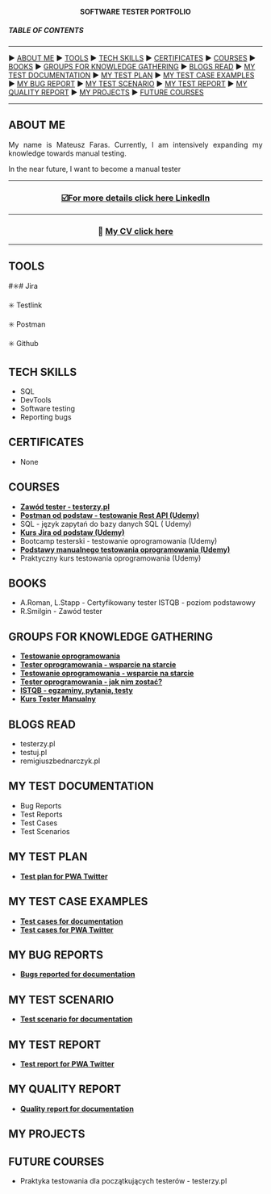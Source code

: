 <p align="center"><b>SOFTWARE TESTER PORTFOLIO</b></p>

##### TABLE OF CONTENTS

-----

:arrow_forward: [ABOUT ME](#aboutme) :arrow_forward: [TOOLS](#tools) :arrow_forward: [TECH SKILLS](#techskills) :arrow_forward: [CERTIFICATES](#certificates) :arrow_forward: [COURSES](#courses) 
:arrow_forward: [BOOKS](#books) :arrow_forward: [GROUPS FOR KNOWLEDGE GATHERING](#groupsforknowledgegathering) :arrow_forward: [BLOGS READ](#blogsread) :arrow_forward: [MY TEST DOCUMENTATION](#mytestDocumentation) :arrow_forward: [MY TEST PLAN](#mytestplan) :arrow_forward: [MY TEST CASE EXAMPLES](#mytestcaseexamples) :arrow_forward: [MY BUG REPORT](#mybugreports) :arrow_forward: [MY TEST SCENARIO](#mytestscenario) :arrow_forward: [MY TEST REPORT](#mytestreport) :arrow_forward: [MY QUALITY REPORT](#myqualityreport) :arrow_forward: [MY PROJECTS](#myprojects) :arrow_forward: [FUTURE COURSES](#futurecourses) 

-----

## <a name="aboutme">ABOUT ME</a>
<p align="justify">My name is Mateusz Faras. Currently, I am intensively expanding my knowledge towards manual testing.</p>

<p align="justify">In the near future, I want to become a manual tester</p>

-----

### <p align="center"><a href="https://www.linkedin.com/in/mateusz-faraś-284240227" target="_blank">☑️For more details click here <b>LinkedIn</b></a></p>

-----

### <p align="center">:scroll: <a href="https://drive.google.com/file/d/15qNBUDC1p08m6fahlgEO702M44S4gevD/view?usp=drive_link" target="_blank">My CV click here </a></p>

-----
## <a name="tools">TOOLS</a>

#:eight_spoked_asterisk:# Jira

:eight_spoked_asterisk: Testlink

:eight_spoked_asterisk: Postman

:eight_spoked_asterisk: Github

## <a name="techskills">TECH SKILLS</a>

- SQL
- DevTools
- Software testing
- Reporting bugs

## <a name="certificates">CERTIFICATES</a>

- None

## <a name="courses">COURSES</a>

- **[Zawód tester - testerzy.pl](http://edu.ittraining.pl/pokaz_dyplom/pl/9305)**
- **[Postman od podstaw - testowanie Rest API (Udemy)](https://www.udemy.com/certificate/UC-6f725ab1-90b6-45e5-a6d9-32317edb1e76/)**
- SQL - język zapytań do bazy danych SQL ( Udemy)
- **[Kurs Jira od podstaw (Udemy)](https://www.udemy.com/certificate/UC-b8be6fcf-7aaa-43fc-83ff-933ba97f93d9/)**
- Bootcamp testerski - testowanie oprogramowania (Udemy)
- **[Podstawy manualnego testowania oprogramowania (Udemy)](https://www.udemy.com/certificate/UC-cfddd341-ae42-4086-b479-61bcaa24a41d/)**
- Praktyczny kurs testowania oprogramowania (Udemy)

## <a name="books">BOOKS</a>

- A.Roman, L.Stapp - Certyfikowany tester ISTQB - poziom podstawowy
- R.Smilgin - Zawód tester

## <a name="groupsforknowledgegathering">GROUPS FOR KNOWLEDGE GATHERING</a>

- **[Testowanie oprogramowania](https://www.facebook.com/groups/141683635854223)**
- **[Tester oprogramowania - wsparcie na starcie](https://www.facebook.com/groups/417833158717454)**
- **[Testowanie oprogramowania - wsparcie na starcie](https://www.facebook.com/groups/215557562210470)**
- **[Tester oprogramowania - jak nim zostać?](https://www.facebook.com/groups/531570473876610)**
- **[ISTQB - egzaminy, pytania, testy](https://www.facebook.com/groups/194288250951242)**
- **[Kurs Tester Manualny](https://www.facebook.com/groups/246926649684135)**

## <a name="blogsread">BLOGS READ</a>

- testerzy.pl
- testuj.pl
- remigiuszbednarczyk.pl

## <a name="mytestdocumentation">MY TEST DOCUMENTATION</a>

- Bug Reports
- Test Reports
- Test Cases
- Test Scenarios

## <a name="mytestplan">MY TEST PLAN</a>

- **[Test plan for PWA Twitter](https://drive.google.com/file/d/1Cqzn_8Jhn-2-bx8LyKwvEAbhFtSxZ613/view?usp=drive_link)**

## <a name="mytestcaseexamples">MY TEST CASE EXAMPLES</a>

- **[Test cases for documentation](https://docs.google.com/spreadsheets/d/1c8bvixIfDQ3QzkO3gHKFdwh4C_mGfcEf/edit?usp=drive_link&ouid=117004017568442638426&rtpof=true&sd=true)**
- **[Test cases for PWA Twitter](https://drive.google.com/file/d/1HyzE03Mkmo4mLfl_YXkxJ7Q-kbkB4uze/view?usp=drive_link)**

## <a name="mybugreports">MY BUG REPORTS</a>

- **[Bugs reported for documentation](https://drive.google.com/file/d/1xVMDtHAPEn4MsqmyyUIECoaUH7ssvzxr/view?usp=drive_link)**

## <a name="mytestscenario">MY TEST SCENARIO</a>

- **[Test scenario for documentation](https://docs.google.com/spreadsheets/d/1aq9b3Hl9GGcLVyvz0pthd9xok_4FdLjZ/edit?usp=drive_link&ouid=117004017568442638426&rtpof=true&sd=true)**

## <a name="mytestreport">MY TEST REPORT</a>

- **[Test report for PWA Twitter](https://drive.google.com/file/d/1QMxl2gbQyD6s4gEatPSHDn5_RNGyWuw2/view?usp=drive_link)**

## <a name="myqualityreport">MY QUALITY REPORT</a>

- **[Quality report for documentation](https://drive.google.com/file/d/1NCP6BTNEBHVjsiXhZFpZophxIXnBuZ5E/view?usp=drive_link)**
  
## <a name="myprojects">MY PROJECTS</a>


## <a name="futurecourses">FUTURE COURSES</a>

- Praktyka testowania dla początkujących testerów - testerzy.pl 
